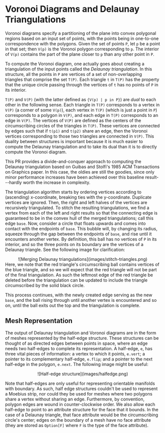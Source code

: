 # Voronoi Diagrams and Delaunay Triangulations

Voronoi diagrams specify a partitioning of the plane into convex polygonal regions based on an input set of points, with the points being in one-to-one correspondence with the polygons.  Given the set of points `P`, let `p` be a point in that set; then `V(p)` is the Voronoi polygon corresponding to `p`. The interior of `V(p)` contains the part of the plane closer to `p` than any other point in `P`.

To compute the Voronoi diagram, one actually goes about creating a triangulation of the input points called the _Delaunay triangulation_.  In this structure, all the points in `P` are vertices of a set of non-overlapping triangles that comprise the set `T(P)`.  Each triangle `t` in `T(P)` has the property that the unique circle passing through the vertices of `t` has no points of `P` in its interior.

`T(P)` and `V(P)` (with the latter defined as `{V(p) | p in P}`) are _dual_ to each other in the following sense.  Each triangle in `T(P)` corresponds to a vertex in `V(P)` (a corner of some `V(p)`), each vertex in `T(P)` (which is just a point in `P`) corresponds to a polygon in `V(P)`, and each edge in `T(P)` corresponds to an edge in `V(P)`.  The vertices of `V(P)` are defined as the centers of the circumscribing circles of the triangles in `T(P)`.  These vertices are connected by edges such that if `t(p1)` and `t(p2)` share an edge, then the Voronoi vertices corresponding to those two triangles are connected in `V(P)`.  This duality between structures is important because it is much easier to compute the Delaunay triangulation and to take its dual than it is to directly compute the Voronoi diagram.

This PR provides a divide-and-conquer approach to computing the Delaunay triangulation based on Guibas and Stolfi's 1985 ACM Transactions on Graphics paper.  In this case, the oldies are still the goodies, since only minor performance increases have been achieved over this baseline result---hardly worth the increase in complexity.

The triangulation algorithm starts by ordering vertices according to (ascending) x-coordinate, breaking ties with the y-coordinate.  Duplicate vertices are ignored.  Then, the right and left halves of the vertices are recursively triangulated.  To stitch the resulting triangulations, we find a vertex from each of the left and right results so that the connecting edge is guaranteed to be in the convex hull of the merged triangulations; call this edge `base`.  Now, consider a circle that floats upwards and comes into contact with the endpoints of `base`.  This bubble will, by changing its radius, squeeze through the gap between the endpoints of `base`, and rise until it encounters another vertex.  By definition, this ball has no vertices of `P` in its interior, and so the three points on its boundary are the vertices of a Delaunay triangle.  See the following image for clarification:
<center>
  ![Merging Delaunay triangulations](images/stitch-triangles.png)
</center>
Here, we note that the red triangle's circumscribing ball contains vertices of the blue triangle, and so we will expect that the red triangle will not be part of the final triangulation.  As such the leftmost edge of the red triangle be deleted before the triangulation can be updated to include the triangle circumscribed by the solid black circle.

This process continues, with the newly created edge serving as the new `base`, and the ball rising through until another vertex is encountered and so on, until the ball exits out the top and the triangulation is complete.

## Mesh Representation

The output of Delaunay triangulation and Voronoi diagrams are in the form of meshes represented by the half-edge structure.  These structures can be thought of as directed edges between points in space, where an edge needs two half-edges to complete its representation.  A half-edge, `e`, has three vital pieces of information: a vertex to which it points, `e.vert`; a pointer to its complementary half-edge, `e.flip`; and a pointer to the next half-edge in the polygon, `e.next`.  The following image might be useful:
<center>
    ![Half-edge structure](images/halfedge.png)
</center>

Note that half-edges are only useful for representing orientable manifolds with boundary.  As such, half edge structures couldn't be used to represent a Moebius strip, nor could they be used for meshes where two polygons share a vertex without sharing an edge.  Furthermore, by convention, polygon edges are wound in counter-clockwise order.  We also allow each half-edge to point to an attribute structure for the face that it bounds.  In the case of a Delaunay triangle, that face attribute would be the circumscribing circle's center; edges on the boundary of a mesh have no face attribute (they are stored as `Option[F]` where `F` is the type of the face attribute).
